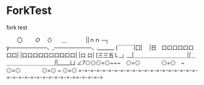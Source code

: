 ForkTest
========

fork test

　　〇
　　_Ｏ
　〈_〉
　＿ 　　
　||ｎｎ ─┐　y──────────、,──────────、_______
(￣￣￣|囗|　 |日　口口口口口口口口| |口口口口口口口口口口| |ロ ロ|
[三三五Ｌ_」__|＿＿＿＿＿＿＿＿＿＿|_|＿＿＿＿＿＿＿＿＿＿|_|_____凵
∠7◎◎◎=◎~~~　◎=◎　　　　◎=◎　~　◎=◎　　　　◎=◎ ~ ◎=◎
=-=-=-=-=-=-=-=-=-=-=-=-=-=-=-=-=-=-=-=-=-=-=-=-=-=-=-=-=-=-=-==-=-=-=-=
